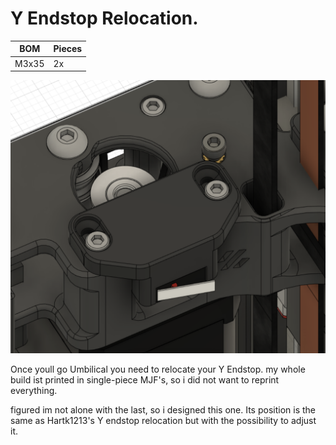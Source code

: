 # Y Endstop Relocation.


| BOM | Pieces |
| ------ | ------ |
| M3x35  | 2x |

![rear](https://github.com/Minsekt/moronvods/blob/main/Rear_Umbilical/Y_Endstop_Relocation/images/endstop.png)

Once youll go Umbilical you need to relocate your Y Endstop.
my whole build ist printed in single-piece MJF's, so i did not want to reprint everything. 

figured im not alone with the last, so i designed this one.
Its position is the same as Hartk1213's Y endstop relocation but with the possibility to adjust it. 
